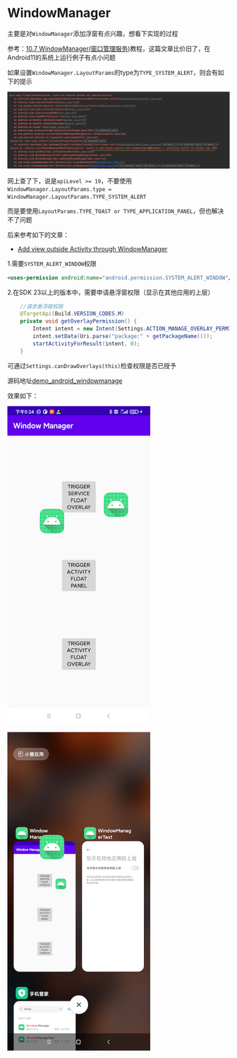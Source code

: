 # WindowManager

主要是对`WindowManager`添加浮窗有点兴趣，想看下实现的过程

参考：[10.7 WindowManager(窗口管理服务)](https://www.runoob.com/w3cnote/android-tutorial-windowmanager.html)教程，这篇文章比价旧了，在Android11的系统上运行例子有点小问题

如果设置`WindowManager.LayoutParams`的type为`TYPE_SYSTEM_ALERT`，则会有如下的提示

![050](https://github.com/winfredzen/Android-Basic/blob/master/UI/images/050.png)

网上查了下，说是`apiLevel >= 19`，不要使用`WindowManager.LayoutParams.type = WindowManager.LayoutParams.TYPE_SYSTEM_ALERT` 

而是要使用`LayoutParams.TYPE_TOAST or TYPE_APPLICATION_PANEL`，但也解决不了问题

后来参考如下的文章：

+ [Add view outside Activity through WindowManager](https://levelup.gitconnected.com/add-view-outside-activity-through-windowmanager-1a70590bad40)



1.需要`SYSTEM_ALERT_WINDOW`权限

```xml
<uses-permission android:name="android.permission.SYSTEM_ALERT_WINDOW"/>
```

2.在SDK 23以上的版本中，需要申请悬浮窗权限（显示在其他应用的上层）

```java
    //请求悬浮窗权限
    @TargetApi(Build.VERSION_CODES.M)
    private void getOverlayPermission() {
        Intent intent = new Intent(Settings.ACTION_MANAGE_OVERLAY_PERMISSION);
        intent.setData(Uri.parse("package:" + getPackageName()));
        startActivityForResult(intent, 0);
    }
```

可通过`Settings.canDrawOverlays(this)`检查权限是否已授予



源码地址[demo_android_windowmanage](https://github.com/elye/demo_android_windowmanager)

效果如下：

![051](https://github.com/winfredzen/Android-Basic/blob/master/UI/images/051.png)

![052](https://github.com/winfredzen/Android-Basic/blob/master/UI/images/052.png)



















